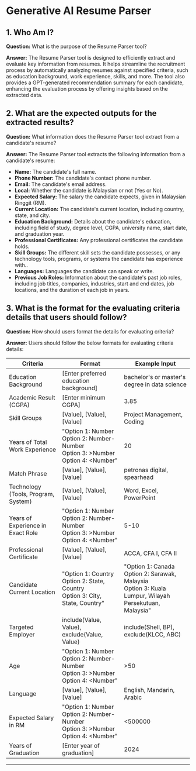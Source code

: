 # Generative AI Resume Parser

## 1. Who Am I?

**Question:** What is the purpose of the Resume Parser tool?

**Answer:** The Resume Parser tool is designed to efficiently extract and evaluate key information from resumes. It helps streamline the recruitment process by automatically analyzing resumes against specified criteria, such as education background, work experience, skills, and more. The tool also provides a GPT-generated recommendation summary for each candidate, enhancing the evaluation process by offering insights based on the extracted data.

## 2. What are the expected outputs for the extracted results?

**Question:** What information does the Resume Parser tool extract from a candidate's resume?

**Answer:** The Resume Parser tool extracts the following information from a candidate's resume:

- **Name:** The candidate's full name.
- **Phone Number:** The candidate's contact phone number.
- **Email:** The candidate's email address.
- **Local:** Whether the candidate is Malaysian or not (Yes or No).
- **Expected Salary:** The salary the candidate expects, given in Malaysian Ringgit (RM).
- **Current Location:** The candidate's current location, including country, state, and city.
- **Education Background:** Details about the candidate's education, including field of study, degree level, CGPA, university name, start date, and graduation year.
- **Professional Certificates:** Any professional certificates the candidate holds.
- **Skill Groups:** The different skill sets the candidate possesses, or any technology tools, programs, or systems the candidate has experience with..
- **Languages:** Languages the candidate can speak or write.
- **Previous Job Roles:** Information about the candidate's past job roles, including job titles, companies, industries, start and end dates, job locations, and the duration of each job in years.

## 3. What is the format for the evaluating criteria details that users should follow?

**Question:** How should users format the details for evaluating criteria?

**Answer:** Users should follow the below formats for evaluating criteria details:

| Criteria                         | Format                                               | Example Input                                              |
|----------------------------------|------------------------------------------------------|------------------------------------------------------------|
| Education Background             | [Enter preferred education background]               | bachelor's or master's degree in data science              |
| Academic Result (CGPA)           | [Enter minimum CGPA]                                 | 3.85                                                       |
| Skill Groups                     | [Value], [Value], [Value]                            | Project Management, Coding                                 |
| Years of Total Work Experience   | "Option 1: Number<br>Option 2: Number-Number<br>Option 3: >Number<br>Option 4: <Number" | 20                                                         |
| Match Phrase                     | [Value], [Value], [Value]                            | petronas digital, spearhead                                |
| Technology (Tools, Program, System) | [Value], [Value], [Value]                            | Word, Excel, PowerPoint                                    |
| Years of Experience in Exact Role| "Option 1: Number<br>Option 2: Number-Number<br>Option 3: >Number<br>Option 4: <Number" | 5-10                                                       |
| Professional Certificate         | [Value], [Value], [Value]                            | ACCA, CFA I, CFA II                                        |
| Candidate Current Location       | "Option 1: Country<br>Option 2: State, Country<br>Option 3: City, State, Country" | "Option 1: Canada<br>Option 2: Sarawak, Malaysia<br>Option 3: Kuala Lumpur, Wilayah Persekutuan, Malaysia" |
| Targeted Employer                | include(Value, Value), exclude(Value, Value)         | include(Shell, BP), exclude(KLCC, ABC)                     |
| Age                              | "Option 1: Number<br>Option 2: Number-Number<br>Option 3: >Number<br>Option 4: <Number" | >50                                                        |
| Language                         | [Value], [Value], [Value]                            | English, Mandarin, Arabic                                  |
| Expected Salary in RM            | "Option 1: Number<br>Option 2: Number-Number<br>Option 3: >Number<br>Option 4: <Number" | <500000                                                    |
| Years of Graduation              | [Enter year of graduation]                           | 2024                                                       |

---

